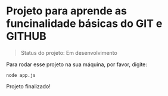 <h1>Projeto para aprende as funcinalidade básicas do GIT e GITHUB</h1>

> Status do projeto: Em desenvolvimento

Para rodar esse projeto na sua máquina, por favor, digite:


```
node app.js
```

<p>Projeto finalizado!</p>